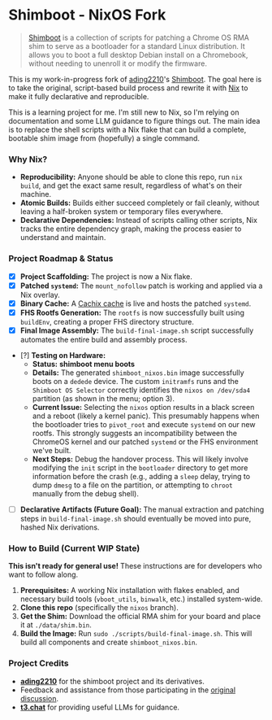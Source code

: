 # Shimboot - NixOS Fork
> [Shimboot](https://github.com/ading2210/shimboot) is a collection of scripts for patching a Chrome OS RMA shim to serve as a bootloader for a standard Linux distribution. It allows you to boot a full desktop Debian install on a Chromebook, without needing to unenroll it or modify the firmware.

This is my work-in-progress fork of [ading2210](https://github.com/ading2210)'s [Shimboot](https://github.com/ading2210/shimboot). The goal here is to take the original, script-based build process and rewrite it with [Nix](https://nixos.org/) to make it fully declarative and reproducible.

This is a learning project for me. I'm still new to Nix, so I'm relying on documentation and some LLM guidance to figure things out. The main idea is to replace the shell scripts with a Nix flake that can build a complete, bootable shim image from (hopefully) a single command.

### Why Nix?
*   **Reproducibility:** Anyone should be able to clone this repo, run `nix build`, and get the exact same result, regardless of what's on their machine.
*   **Atomic Builds:** Builds either succeed completely or fail cleanly, without leaving a half-broken system or temporary files everywhere.
*   **Declarative Dependencies:** Instead of scripts calling other scripts, Nix tracks the entire dependency graph, making the process easier to understand and maintain.

### Project Roadmap & Status
-   [x] **Project Scaffolding:** The project is now a Nix flake.
-   [x] **Patched `systemd`:** The `mount_nofollow` patch is working and applied via a Nix overlay.
-   [x] **Binary Cache:** A [Cachix cache](https://app.cachix.org/cache/shimboot-systemd-nixos) is live and hosts the patched `systemd`.
-   [x] **FHS Rootfs Generation:** The `rootfs` is now successfully built using `buildEnv`, creating a proper FHS directory structure.
-   [x] **Final Image Assembly:** The `build-final-image.sh` script successfully automates the entire build and assembly process.
-   [?] **Testing on Hardware:**
    -   **Status:** **shimboot menu boots**
    -   **Details:** The generated `shimboot_nixos.bin` image successfully boots on a `dedede` device. The custom `initramfs` runs and the `Shimboot OS Selector` correctly identifies the `nixos on /dev/sda4` partition (as shown in the menu; option 3).
    -   **Current Issue:** Selecting the `nixos` option results in a black screen and a reboot (likely a kernel panic). This presumably happens when the bootloader tries to `pivot_root` and execute `systemd` on our new rootfs. This strongly suggests an incompatibility between the ChromeOS kernel and our patched `systemd` or the FHS environment we've built.
    -   **Next Steps:** Debug the handover process. This will likely involve modifying the `init` script in the `bootloader` directory to get more information before the crash (e.g., adding a `sleep` delay, trying to dump `dmesg` to a file on the partition, or attempting to `chroot` manually from the debug shell).
-   [ ] **Declarative Artifacts (Future Goal):** The manual extraction and patching steps in `build-final-image.sh` should eventually be moved into pure, hashed Nix derivations.

### How to Build (Current WIP State)
**This isn't ready for general use!** These instructions are for developers who want to follow along.
1.  **Prerequisites:** A working Nix installation with flakes enabled, and necessary build tools (`vboot_utils`, `binwalk`, etc.) installed system-wide.
2.  **Clone this repo** (specifically the `nixos` branch).
3.  **Get the Shim:** Download the official RMA shim for your board and place it at `./data/shim.bin`.
4.  **Build the Image:** Run `sudo ./scripts/build-final-image.sh`. This will build all components and create `shimboot_nixos.bin`.

### Project Credits
- [**ading2210**](https://github.com/ading2210) for the shimboot project and its derivatives.
- Feedback and assistance from those participating in the [original discussion](https://github.com/ading2210/shimboot/discussions/335).
- [**t3.chat**](https://t3.chat/) for providing useful LLMs for guidance.
